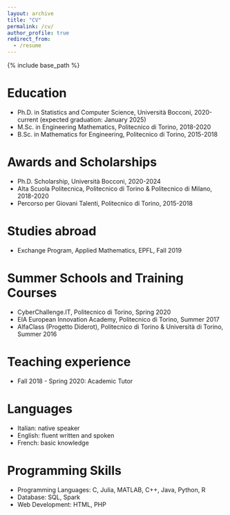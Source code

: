 ```yaml
---
layout: archive
title: "CV"
permalink: /cv/
author_profile: true
redirect_from:
  - /resume
---
```


{% include base_path %}

Education
======
* Ph.D. in Statistics and Computer Science, Università Bocconi, 2020-current (expected graduation: January 2025)
* M.Sc. in Engineering Mathematics, Politecnico di Torino, 2018-2020
* B.Sc. in Mathematics for Engineering, Politecnico di Torino, 2015-2018

Awards and Scholarships
======
* Ph.D. Scholarship, Università Bocconi, 2020-2024
* Alta Scuola Politecnica, Politecnico di Torino & Politecnico di Milano, 2018-2020
* Percorso per Giovani Talenti, Politecnico di Torino, 2015-2018

Studies abroad
======
* Exchange Program, Applied Mathematics, EPFL, Fall 2019

Summer Schools and Training Courses
======
* CyberChallenge.IT, Politecnico di Torino, Spring 2020
* EIA European Innovation Academy, Politecnico di Torino, Summer 2017
* AlfaClass (Progetto Diderot), Politecnico di Torino & Università di Torino, Summer 2016

Teaching experience
======
* Fall 2018 - Spring 2020: Academic Tutor

Languages
======
* Italian: native speaker
* English: fluent written and spoken
* French: basic knowledge
  
Programming Skills
======
* Programming Languages: C, Julia, MATLAB, C++, Java, Python, R
* Database: SQL, Spark
* Web Development: HTML, PHP
